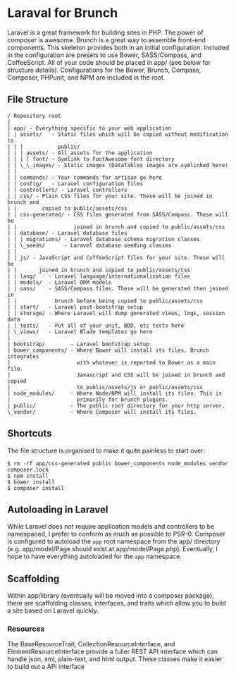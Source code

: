 # Laraval for Brunch

Laravel is a great framework for building sites in PHP. The power of composer is
awesome. Brunch is a great way to assemble front-end components. This skeleton
provides both in an initial configuration. Included in the configuration are
presets to use Bower, SASS/Compass, and CoffeeScript. All of your code should be
placed in app/ (see below for structure details). Configurations for the Bower,
Brunch, Compass, Composer, PHPunit, and NPM are included in the root.

## File Structure

    / Repository root
    |
    | app/ - Everything specific to your web application
    | | assets/   - Static files which will be copied without modification to
    | | |           public/
    | | | assets/ - All assets for the application
    | | | | font/ - Symlink to FontAwesome font directory
    | | \_\_images/ - Static images (DataTables images are symlinked here)
    | |
    | | commands/ - Your commands for artisan go here
    | | config/   - Laravel configuration files
    | | controllers/ - Laravel controllers
    | | css/ - Plain CSS files for your site. These will be joined in brunch and
    | |        copied to public/assets/css
    | | css-generated/ - CSS files generated from SASS/Compass. These will be
    | |                  joined in brunch and copied to public/assets/css
    | | database/ - Laravel database files
    | | | migrations/ - Laravel database schema migration classes
    | | \_seeds/      - Laravel database seeding classes
    | |
    | | js/ - JavaScript and CoffeeScript files for your site. These will be
    | |       joined in brunch and copied to public/assets/css
    | | lang/    - Laravel language/internationalization files
    | | models/  - Laravel ORM models
    | | sass/    - SASS/Compass files. These will be generated then joined in
    | |            brunch before being copied to public/assets/css
    | | start/   - Laravel post-bootstrap setup
    | | storage/ - Where Laravel will dump generated views, logs, session data
    | | tests/   - Put all of your unit, BDD, etc tests here
    | \_views/   - Laravel Blade templates go here
    |
    | bootstrap/        - Laravel bootstrap setup
    | bower_components/ - Where Bower will install its files. Brunch integrates
    |                     with whatever is reported to Bower as a main file.
    |                     Javascript and CSS will be joined in brunch and copied
    |                     to public/assets/js or public/assets/css
    | node_modules/     - Where Node/NPM will install its files. This is
    |                     primarily for brunch plugins.
    | public/           - The public root directory for your http server.
    \_vendor/           - Where Composer will install its files.


## Shortcuts

The file structure is organised to make it quite painless to start over:

    $ rm -rf app/css-generated public bower_components node_modules vendor composer.lock
    $ npm install
    $ bower install
    $ composer install


## Autoloading in Laravel

While Laravel does not require application models and controllers to be
namespaced, I prefer to conform as much as possible to PSR-0. Composer is
configured to autoload the `app` root namespace from the app/ directory (e.g.
app/model/Page should exist at app/model/Page.php). Eventually, I hope to have
everything autoloaded for the `app` namespace.


## Scaffolding

Within app/library (eventually will be moved into a composer package), there are
scaffolding classes, interfaces, and traits which allow you to build a site
based on Laravel quickly.

### Resources

The BaseResourceTrait, CollectionResourceInterface, and ElementResourceInterface
provide a fuller REST API interface which can handle json, xml, plain-text, and
html output. These classes make it easier to build out a API interface
